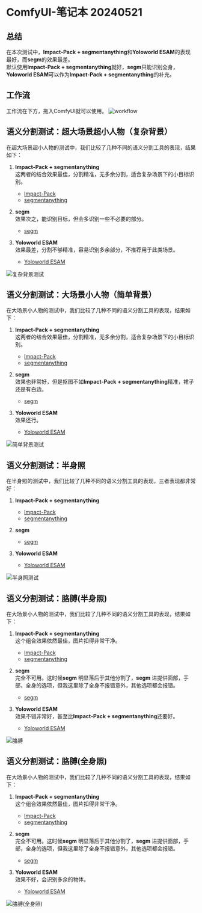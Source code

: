 # ComfyUI-笔记本 20240521

## 总结
在本次测试中，**Impact-Pack + segmentanything**和**Yoloworld ESAM**的表现最好，而**segm**的效果最差。  
默认使用**Impact-Pack + segmentanything**就好，**segm**只能识别全身，**Yoloworld ESAM**可以作为**Impact-Pack + segmentanything**的补充。

## 工作流
工作流在下方，拖入ComfyUI就可以使用。
![workflow](https://github.com/baicai99/ComfyUI-NoteBook/assets/101706274/92a66bc6-5d29-45ff-b5db-79de57e317cd)

## 语义分割测试：超大场景超小人物（复杂背景）

在超大场景超小人物的测试中，我们比较了几种不同的语义分割工具的表现，结果如下：

1. **Impact-Pack + segmentanything**  
   这两者的结合效果最佳，分割精准，无多余分割，适合复杂场景下的小目标识别。
   - [Impact-Pack](https://github.com/ltdrdata/ComfyUI-Impact-Pack)
   - [segmentanything](https://github.com/storyicon/comfyui_segment_anything)

2. **segm**  
   效果次之，能识别目标，但会多识别一些不必要的部分。
   - [segm](https://github.com/ltdrdata/ComfyUI-Impact-Pack)

3. **Yoloworld ESAM**  
   效果最差，分割不够精准，容易识别多余部分，不推荐用于此类场景。
   - [Yoloworld ESAM](https://github.com/ZHO-ZHO-ZHO/ComfyUI-YoloWorld-EfficientSAM)

![复杂背景测试](https://github.com/baicai99/ComfyUI-NoteBook/assets/101706274/5bfa483c-7a50-4aa3-8084-ad69f0dd014a)

## 语义分割测试：大场景小人物（简单背景）

在大场景小人物的测试中，我们比较了几种不同的语义分割工具的表现，结果如下：

1. **Impact-Pack + segmentanything**  
   这两者的结合效果最佳，分割精准，无多余分割，适合复杂场景下的小目标识别。
   - [Impact-Pack](https://github.com/ltdrdata/ComfyUI-Impact-Pack)
   - [segmentanything](https://github.com/storyicon/comfyui_segment_anything)

2. **segm**  
   效果也非常好，但是抠图不如**Impact-Pack + segmentanything**精准，裙子还是有白边。
   - [segm](https://github.com/ltdrdata/ComfyUI-Impact-Pack)

3. **Yoloworld ESAM**  
   效果还行。
   - [Yoloworld ESAM](https://github.com/ZHO-ZHO-ZHO/ComfyUI-YoloWorld-EfficientSAM)

![简单背景测试](https://github.com/baicai99/ComfyUI-NoteBook/assets/101706274/35bb681b-f647-457c-94c2-b4682eddc4f1)

## 语义分割测试：半身照

在半身照的测试中，我们比较了几种不同的语义分割工具的表现，三者表现都非常好：

1. **Impact-Pack + segmentanything**  
   - [Impact-Pack](https://github.com/ltdrdata/ComfyUI-Impact-Pack)
   - [segmentanything](https://github.com/storyicon/comfyui_segment_anything)

2. **segm**  
   - [segm](https://github.com/ltdrdata/ComfyUI-Impact-Pack)

3. **Yoloworld ESAM**  
   - [Yoloworld ESAM](https://github.com/ZHO-ZHO-ZHO/ComfyUI-YoloWorld-EfficientSAM)

![半身照测试](https://github.com/baicai99/ComfyUI-NoteBook/assets/101706274/d67f0559-8bca-4c14-9773-b70cf57b79d1)

## 语义分割测试：胳膊(半身照)

在大场景小人物的测试中，我们比较了几种不同的语义分割工具的表现，结果如下：

1. **Impact-Pack + segmentanything**  
   这个组合效果依然最佳，图片扣得非常干净。
   - [Impact-Pack](https://github.com/ltdrdata/ComfyUI-Impact-Pack)
   - [segmentanything](https://github.com/storyicon/comfyui_segment_anything)

2. **segm**  
   完全不可用。这时候**segm** 明显落后于其他分割了，**segm** 进提供面部，手部，全身的选项，但我这里除了全身不报错意外，其他选项都会报错。
   - [segm](https://github.com/ltdrdata/ComfyUI-Impact-Pack)

3. **Yoloworld ESAM**  
   效果不错非常好，甚至比**Impact-Pack + segmentanything**还要好。
   - [Yoloworld ESAM](https://github.com/ZHO-ZHO-ZHO/ComfyUI-YoloWorld-EfficientSAM)
     
![胳膊](https://github.com/baicai99/ComfyUI-NoteBook/assets/101706274/d3bc41c3-ef8a-4922-ad62-08af65b53d47)

## 语义分割测试：胳膊(全身照)

在大场景小人物的测试中，我们比较了几种不同的语义分割工具的表现，结果如下：

1. **Impact-Pack + segmentanything**  
   这个组合效果依然最佳，图片扣得非常干净。
   - [Impact-Pack](https://github.com/ltdrdata/ComfyUI-Impact-Pack)
   - [segmentanything](https://github.com/storyicon/comfyui_segment_anything)

2. **segm**  
   完全不可用。这时候**segm** 明显落后于其他分割了，**segm** 进提供面部，手部，全身的选项，但我这里除了全身不报错意外，其他选项都会报错。
   - [segm](https://github.com/ltdrdata/ComfyUI-Impact-Pack)

3. **Yoloworld ESAM**  
   效果不好，会识别多余的物体。
   - [Yoloworld ESAM](https://github.com/ZHO-ZHO-ZHO/ComfyUI-YoloWorld-EfficientSAM)
     
![胳膊(全身照)](https://github.com/baicai99/ComfyUI-NoteBook/assets/101706274/7a3eda69-5bf1-4c3e-99eb-af9605f95e66)